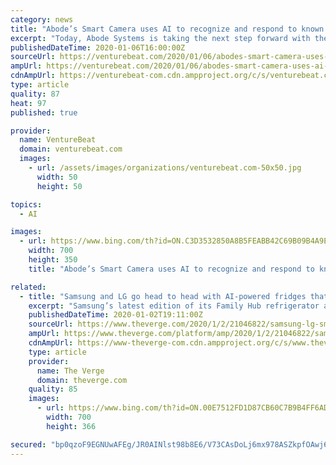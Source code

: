 ```yaml
---
category: news
title: "Abode’s Smart Camera uses AI to recognize and respond to known visitors"
excerpt: "Today, Abode Systems is taking the next step forward with the $199 Outdoor/Indoor Smart Camera, which has the AI-assisted ability to remember and recognize different people, treating authorized users differently from unauthorized ones. While Abode notes that the facial recognition feature is optional — activated at the user’s sole ..."
publishedDateTime: 2020-01-06T16:00:00Z
sourceUrl: https://venturebeat.com/2020/01/06/abodes-smart-camera-uses-ai-to-recognize-and-respond-to-known-visitors/
ampUrl: https://venturebeat.com/2020/01/06/abodes-smart-camera-uses-ai-to-recognize-and-respond-to-known-visitors/amp/
cdnAmpUrl: https://venturebeat-com.cdn.ampproject.org/c/s/venturebeat.com/2020/01/06/abodes-smart-camera-uses-ai-to-recognize-and-respond-to-known-visitors/amp/
type: article
quality: 87
heat: 97
published: true

provider:
  name: VentureBeat
  domain: venturebeat.com
  images:
    - url: /assets/images/organizations/venturebeat.com-50x50.jpg
      width: 50
      height: 50

topics:
  - AI

images:
  - url: https://www.bing.com/th?id=ON.C3D3532850A8B5FEABB42C69B09B4A9E
    width: 700
    height: 350
    title: "Abode’s Smart Camera uses AI to recognize and respond to known visitors"

related:
  - title: "Samsung and LG go head to head with AI-powered fridges that recognize food"
    excerpt: "Samsung’s latest edition of its Family Hub refrigerator and LG’s second-generation InstaView ThinQ fridge both tout AI-equipped cameras that can identify food. The idea is that the cameras can scan what’s inside and let users know what items they’re short on, even making meal suggestions based on the ingredients they still have."
    publishedDateTime: 2020-01-02T19:11:00Z
    sourceUrl: https://www.theverge.com/2020/1/2/21046822/samsung-lg-smart-fridge-family-hub-instaview-thinq-ai-ces-2020
    ampUrl: https://www.theverge.com/platform/amp/2020/1/2/21046822/samsung-lg-smart-fridge-family-hub-instaview-thinq-ai-ces-2020
    cdnAmpUrl: https://www-theverge-com.cdn.ampproject.org/c/s/www.theverge.com/platform/amp/2020/1/2/21046822/samsung-lg-smart-fridge-family-hub-instaview-thinq-ai-ces-2020
    type: article
    provider:
      name: The Verge
      domain: theverge.com
    quality: 85
    images:
      - url: https://www.bing.com/th?id=ON.00E7512FD1D87CB60C7B9B4FF6AD3439
        width: 700
        height: 366

secured: "bp0qzoF9EGNUwAFEg/JR0AINlst98b8E6/V73CAsDoLj6mx978ASZkpfOAwj6rlyg1QiXLBQGKvhYs0YkyER/ifDmUsJLl8Fopp2r390CucBjtuc0TkoHsbNYV5oYo6OmpL+Sh5QfR89cqn7ZJM7yWdtGZJ2LO/YN8/NUSRuriUp8seSbeyRoFKrCymxsfnJMn4mDbzl9nsngzSxSjgi91+xhZcJ+xK9rhNk9lPlR7SGHXJXiNL/CYO4ble/zMiSe9aPdhXyZj/X60rIqY1yjg==;hKMPYuyoPBmJxjHTq6ktkw=="
---
```


